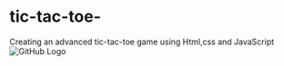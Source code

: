 # tic-tac-toe-
Creating an advanced tic-tac-toe game using Html,css and JavaScript
![GitHub Logo]([https://github.com/username/repo/raw/main/path/to/image.png](https://github.com/Lewaashaaban/tic-tac-toe-/blob/second-branch/Screenshot%20(86).png?raw=true)https://github.com/Lewaashaaban/tic-tac-toe-/blob/second-branch/Screenshot%20(86).png?raw=true)
